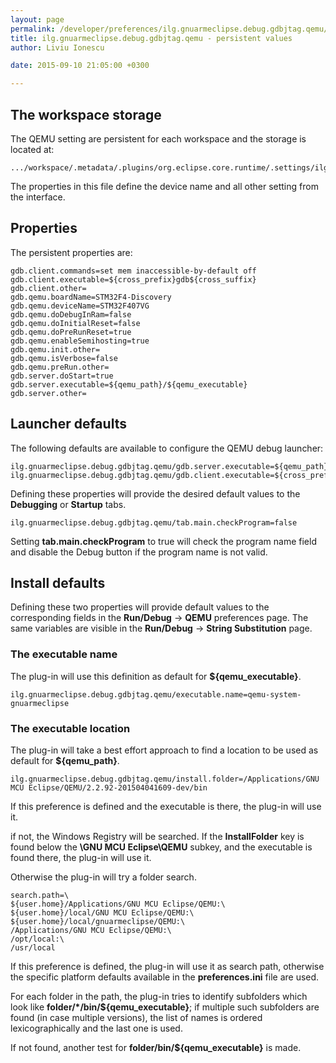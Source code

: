 ```yaml
---
layout: page
permalink: /developer/preferences/ilg.gnuarmeclipse.debug.gdbjtag.qemu/
title: ilg.gnuarmeclipse.debug.gdbjtag.qemu - persistent values
author: Liviu Ionescu

date: 2015-09-10 21:05:00 +0300

---
```


The workspace storage
---------------------

The QEMU setting are persistent for each workspace and the storage is located at:

    .../workspace/.metadata/.plugins/org.eclipse.core.runtime/.settings/ilg.gnuarmeclipse.debug.gdbjtag.qemu.prefs

The properties in this file define the device name and all other setting from the interface.

## Properties
The persistent properties are:

    gdb.client.commands=set mem inaccessible-by-default off
    gdb.client.executable=${cross_prefix}gdb${cross_suffix}
    gdb.client.other=
    gdb.qemu.boardName=STM32F4-Discovery
    gdb.qemu.deviceName=STM32F407VG
    gdb.qemu.doDebugInRam=false
    gdb.qemu.doInitialReset=false
    gdb.qemu.doPreRunReset=true
    gdb.qemu.enableSemihosting=true
    gdb.qemu.init.other=
    gdb.qemu.isVerbose=false
    gdb.qemu.preRun.other=
    gdb.server.doStart=true
    gdb.server.executable=${qemu_path}/${qemu_executable}
    gdb.server.other=


## Launcher defaults

The following defaults are available to configure the QEMU debug launcher:

    ilg.gnuarmeclipse.debug.gdbjtag.qemu/gdb.server.executable=${qemu_path}/${qemu_executable}
    ilg.gnuarmeclipse.debug.gdbjtag.qemu/gdb.client.executable=${cross_prefix}gdb${cross_suffix}

Defining these properties will provide the desired default values to the **Debugging** or **Startup** tabs.

    ilg.gnuarmeclipse.debug.gdbjtag.qemu/tab.main.checkProgram=false

Setting **tab.main.checkProgram** to true will check the program name field and disable the Debug button if the program name is not valid.

## Install defaults

Defining these two properties will provide default values to the corresponding fields in the **Run/Debug** → **QEMU** preferences page. The same variables are visible in the **Run/Debug** → **String Substitution** page.

### The executable name

The plug-in will use this definition as default for **${qemu_executable}**.

    ilg.gnuarmeclipse.debug.gdbjtag.qemu/executable.name=qemu-system-gnuarmeclipse

### The executable location

The plug-in will take a best effort approach to find a location to be used as default for **${qemu_path}**.

    ilg.gnuarmeclipse.debug.gdbjtag.qemu/install.folder=/Applications/GNU MCU Eclipse/QEMU/2.2.92-201504041609-dev/bin

If this preference is defined and the executable is there, the plug-in will use it.

if not, the Windows Registry will be searched. If the **InstallFolder** key is found below the **\\GNU MCU Eclipse\\QEMU** subkey, and the executable is found there, the plug-in will use it.

Otherwise the plug-in will try a folder search.

    search.path=\
    ${user.home}/Applications/GNU MCU Eclipse/QEMU:\
    ${user.home}/local/GNU MCU Eclipse/QEMU:\
    ${user.home}/local/gnuarmeclipse/QEMU:\
    /Applications/GNU MCU Eclipse/QEMU:\
    /opt/local:\
    /usr/local

If this preference is defined, the plug-in will use it as search path, otherwise the specific platform defaults available in the **preferences.ini** file are used.

For each folder in the path, the plug-in tries to identify subfolders which look like **folder/\*/bin/${qemu_executable}**; if multiple such subfolders are found (in case multiple versions), the list of names is ordered lexicographically and the last one is used.

If not found, another test for **folder/bin/${qemu_executable}** is made.
